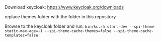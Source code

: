 Download keycloak: https://www.keycloak.org/downloads

replace themes folder with the folder in this repository

Browse to the keycloak folder and run: ```bin/kc.sh start-dev --spi-theme-static-max-age=-1 --spi-theme-cache-themes=false --spi-theme-cache-templates=false```
 
